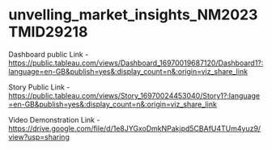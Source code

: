 # unvelling_market_insights_NM2023TMID29218

Dashboard public Link - https://public.tableau.com/views/Dashboard_16970019687120/Dashboard1?:language=en-GB&publish=yes&:display_count=n&:origin=viz_share_link

Story Public Link - https://public.tableau.com/views/Story_16970024453040/Story1?:language=en-GB&publish=yes&:display_count=n&:origin=viz_share_link

Video Demonstration Link - https://drive.google.com/file/d/1e8JYGxoDmkNPakjpd5CBAfU4TUm4yuz9/view?usp=sharing
